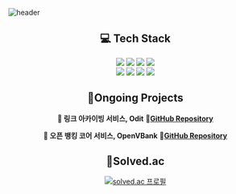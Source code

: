 <!--Header-->
![header](https://capsule-render.vercel.app/api?type=rect&color=gradient&height=300&section=header&text=👋%20Hi,%20I’m%20Jeonkyujin)

<h2 align="center">💻 Tech Stack</h2>
<p align="center">
  <img src="https://img.shields.io/badge/java-007396?style=flat-square&logo=openjdk&logoColor=white"/>
  <img src="https://img.shields.io/badge/Spring-6DB33F?style=flat-square&logo=spring&logoColor=white"/>
  <img src="https://img.shields.io/badge/Springboot-6DB33F?style=flat-square&logo=springboot&logoColor=white"/>
  <img src="https://img.shields.io/badge/SpringSecurity-6DB33F?style=flat-square&logo=SpringSecurity&logoColor=white"/>
  <br/>
  <img src="https://img.shields.io/badge/MYSQL-4479A1?style=flat-square&logo=mysql&logoColor=white"/>
  <img src="https://img.shields.io/badge/Redis-DC382D?style=flat-square&logo=redis&logoColor=white"/>
  <img src="https://img.shields.io/badge/docker-2496ED?style=flat-square&logo=docker&logoColor=white"/>
  <img src="https://img.shields.io/badge/Amazon%20EC2-FF9900?style=flat-square&logo=amazonec2&logoColor=white"/>
</p>

<h2 align="center">🚀Ongoing Projects</h2>
<p align="center">
  <strong>🔗 링크 아카이빙 서비스, Odit</strong> 📌<a href="https://github.com/IT-Cotato/10th-ODIT-BE"><strong>GitHub Repository</strong></a>
</p>

<p align="center">
  <strong>🏦 오픈 뱅킹 코어 서비스, OpenVBank</strong> 📌<a href="https://github.com/Open-Virtual-bank/Open-Virtual-Bank-Core"><strong>GitHub Repository</strong></a>
</p>

<h2 align="center">🏅Solved.ac</h2>
<p align="center">
  <a href="https://solved.ac/954qew/">
    <img src="http://mazassumnida.wtf/api/v2/generate_badge?boj=954qew" alt="solved.ac 프로필" />
  </a>
</p>
